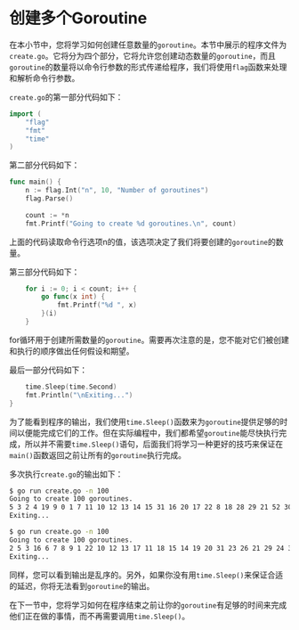 # **创建多个Goroutine**

在本小节中，您将学习如何创建任意数量的`goroutine`。本节中展示的程序文件为`create.go`。它将分为四个部分，它将允许您创建动态数量的`goroutine`，而且`goroutine`的数量将以命令行参数的形式传递给程序，我们将使用`flag`函数来处理和解析命令行参数。

`create.go`的第一部分代码如下：

```go 
import ( 
    "flag" 
    "fmt" 
    "time" 
) 
```

第二部分代码如下：

```go
func main() { 
    n := flag.Int("n", 10, "Number of goroutines") 
    flag.Parse() 
 
    count := *n 
    fmt.Printf("Going to create %d goroutines.\n", count)
```

上面的代码读取命令行选项n的值，该选项决定了我们将要创建的`goroutine`的数量。

第三部分代码如下：

```go
    for i := 0; i < count; i++ { 
        go func(x int) { 
            fmt.Printf("%d ", x) 
        }(i) 
    } 
```

for循环用于创建所需数量的`goroutine`。需要再次注意的是，您不能对它们被创建和执行的顺序做出任何假设和期望。

最后一部分代码如下：

```go
    time.Sleep(time.Second) 
    fmt.Println("\nExiting...") 
} 
```

为了能看到程序的输出，我们使用`time.Sleep()`函数来为`goroutine`提供足够的时间以便能完成它们的工作。但在实际编程中，我们都希望`goroutine`能尽快执行完成，所以并不需要`time.Sleep()`语句，后面我们将学习一种更好的技巧来保证在`main()`函数返回之前让所有的`goroutine`执行完成。

多次执行`create.go`的输出如下：

```bash
$ go run create.go -n 100
Going to create 100 goroutines.
5 3 2 4 19 9 0 1 7 11 10 12 13 14 15 31 16 20 17 22 8 18 28 29 21 52 30 45 25 24 49 38 41 46 6 56 57 54 23 26 53 27 59 47 69 66 51 44 71 48 74 33 35 73 39 37 58 40 50 78 85 86 90 67 72 91 32 64 65 95 75 97 99 93 36 60 34 77 94 61 88 89 83 84 43 80 82 87 81 68 92 62 55 98 96 63 76 79 42 70
Exiting...

$ go run create.go -n 100
Going to create 100 goroutines.
2 5 3 16 6 7 8 9 1 22 10 12 13 17 11 18 15 14 19 20 31 23 26 21 29 24 30 25 37 32 36 38 35 33 45 41 43 42 40 39 34 44 48 46 47 56 53 50 0 49 55 59 58 28 54 27 60 4 57 51 52 64 61 65 72 62 63 67 69 66 74 73 71 75 89 70 76 84 85 68 79 80 93 97 83 82 99 78 88 91 92 77 81 95 94 98 87 90 96 86
Exiting...  
```

同样，您可以看到输出是乱序的。另外，如果你没有用`time.Sleep()`来保证合适的延迟，你将无法看到`goroutine`的输出。

在下一节中，您将学习如何在程序结束之前让你的`goroutine`有足够的时间来完成他们正在做的事情，而不再需要调用`time.Sleep()`。
